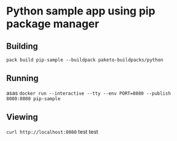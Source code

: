 # Python sample app using pip package manager

## Building

`pack build pip-sample --buildpack paketo-buildpacks/python`

## Running
asas
`docker run --interactive --tty --env PORT=8080 --publish 8080:8080 pip-sample`

## Viewing

`curl http://localhost:8080`
test test


